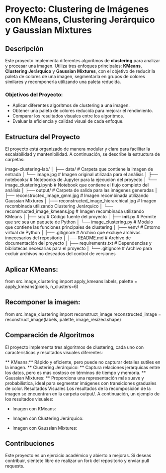 # Proyecto: Clustering de Imágenes con KMeans, Clustering Jerárquico y Gaussian Mixtures

## Descripción

Este proyecto implementa diferentes algoritmos de **clustering** para analizar y procesar una imagen. Utiliza tres enfoques principales: **KMeans**, **Clustering Jerárquico** y **Gaussian Mixtures**, con el objetivo de reducir la paleta de colores de una imagen, segmentarla en grupos de colores similares y recomponerla utilizando una paleta reducida.

### Objetivos del Proyecto:
- Aplicar diferentes algoritmos de clustering a una imagen.
- Obtener una paleta de colores reducida para mejorar el rendimiento.
- Comparar los resultados visuales entre los algoritmos.
- Evaluar la eficiencia y calidad visual de cada enfoque.

## Estructura del Proyecto

El proyecto está organizado de manera modular y clara para facilitar la escalabilidad y mantenibilidad. A continuación, se describe la estructura de carpetas:


image-clustering-lab/
│
├── data/                    # Carpeta que contiene la imagen de entrada
│   └── image.jpg            # Imagen original utilizada para el análisis
│
├── notebooks/               # Notebooks de Jupyter para la ejecución del proyecto
│   └── image_clustering.ipynb  # Notebook que contiene el flujo completo del análisis
│
├── output/                  # Carpeta de salida para las imágenes generadas
│   ├── reconstructed_image_gmm.jpg             # Imagen recombinada utilizando Gaussian Mixtures
│   ├── reconstructed_image_hierarchical.jpg    # Imagen recombinada utilizando Clustering Jerárquico
│   └── reconstructed_image_kmeans.jpg          # Imagen recombinada utilizando KMeans
│
├── src/                     # Código fuente del proyecto
│   ├── __init__.py          # Permite que src sea un paquete de Python
│   └── image_clustering.py  # Módulo que contiene las funciones principales de clustering
│
├── venv/                    # Entorno virtual de Python
│
├── .gitignore               # Archivo que excluye archivos innecesarios del repositorio
│
├── README.md                # Archivo de documentación del proyecto
│
├── requirements.txt         # Dependencias y bibliotecas necesarias para el proyecto
│
└── .gitignore               # Archivo para excluir archivos no deseados del control de versiones



## Aplicar KMeans:

from src.image_clustering import apply_kmeans
labels, palette = apply_kmeans(pixels, n_clusters=6)

## Recomponer la imagen:

from src.image_clustering import reconstruct_image
reconstructed_image = reconstruct_image(labels, palette, image_resized.shape)

## Comparación de Algoritmos
El proyecto implementa tres algoritmos de clustering, cada uno con características y resultados visuales diferentes:

** KMeans:** Rápido y eficiente, pero puede no capturar detalles sutiles en la imagen.
** Clustering Jerárquico: ** Captura relaciones jerárquicas entre los datos, pero es más costoso en términos de tiempo y memoria.
** Gaussian Mixtures: ** Proporciona una representación más suave y probabilística, ideal para segmentar imágenes con transiciones graduales de color.
Resultados Visuales
Los resultados de la recomposición de la imagen se encuentran en la carpeta output/. A continuación, un ejemplo de los resultados visuales:

* Imagen con KMeans:

* Imagen con Clustering Jerárquico:

* Imagen con Gaussian Mixtures:

## Contribuciones
Este proyecto es un ejercicio académico y abierto a mejoras. Si deseas contribuir, siéntete libre de realizar un fork del repositorio y enviar pull requests.
